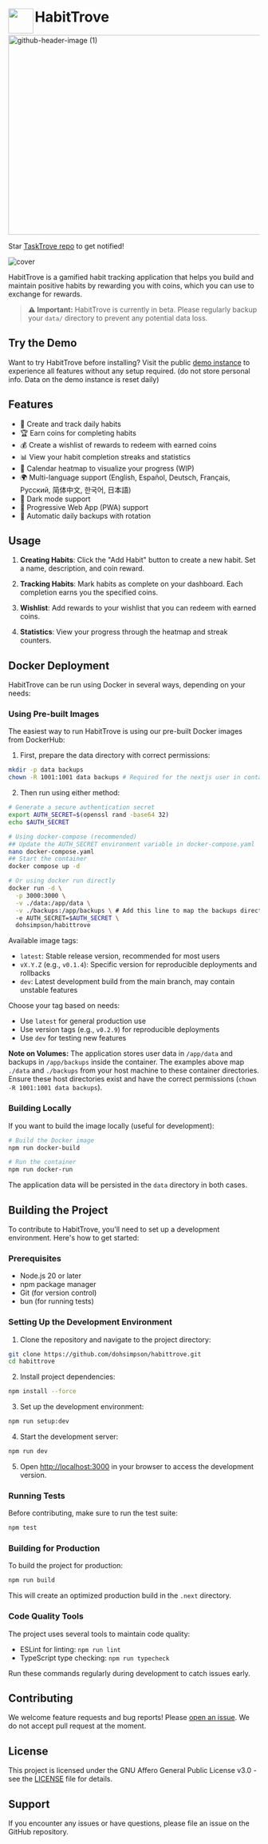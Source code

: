 # <img align="left" width="50" height="50" src="https://github.com/user-attachments/assets/99dcf223-3680-4b3a-8050-d9788f051682" /> HabitTrove

<img width="1698" height="400" alt="github-header-image (1)" src="https://github.com/user-attachments/assets/f64b629e-eadb-4bf1-915c-546c3855b831" />

Star [TaskTrove repo](https://github.com/dohsimpson/TaskTrove) to get notified!


![cover](https://github.com/user-attachments/assets/b63e98b4-64ae-49c7-ae7e-21ef76c04a5a)

HabitTrove is a gamified habit tracking application that helps you build and maintain positive habits by rewarding you with coins, which you can use to exchange for rewards.

> **⚠️ Important:** HabitTrove is currently in beta. Please regularly backup your `data/` directory to prevent any potential data loss.

## Try the Demo

Want to try HabitTrove before installing? Visit the public [demo instance](https://demo.habittrove.com) to experience all features without any setup required. (do not store personal info. Data on the demo instance is reset daily)

## Features

- 🎯 Create and track daily habits
- 🏆 Earn coins for completing habits
- 💰 Create a wishlist of rewards to redeem with earned coins
- 📊 View your habit completion streaks and statistics
- 📅 Calendar heatmap to visualize your progress (WIP)
- 🌍 Multi-language support (English, Español, Deutsch, Français, Русский, 简体中文, 한국어, 日本語)
- 🌙 Dark mode support
- 📲 Progressive Web App (PWA) support
- 💾 Automatic daily backups with rotation

## Usage

1. **Creating Habits**: Click the "Add Habit" button to create a new habit. Set a name, description, and coin reward.

2. **Tracking Habits**: Mark habits as complete on your dashboard. Each completion earns you the specified coins.

3. **Wishlist**: Add rewards to your wishlist that you can redeem with earned coins.

4. **Statistics**: View your progress through the heatmap and streak counters.

## Docker Deployment

HabitTrove can be run using Docker in several ways, depending on your needs:

### Using Pre-built Images

The easiest way to run HabitTrove is using our pre-built Docker images from DockerHub:

1. First, prepare the data directory with correct permissions:

```bash
mkdir -p data backups
chown -R 1001:1001 data backups # Required for the nextjs user in container
```

2. Then run using either method:

```bash
# Generate a secure authentication secret
export AUTH_SECRET=$(openssl rand -base64 32)
echo $AUTH_SECRET

# Using docker-compose (recommended)
## Update the AUTH_SECRET environment variable in docker-compose.yaml
nano docker-compose.yaml
## Start the container
docker compose up -d

# Or using docker run directly
docker run -d \
  -p 3000:3000 \
  -v ./data:/app/data \
  -v ./backups:/app/backups \ # Add this line to map the backups directory
  -e AUTH_SECRET=$AUTH_SECRET \
  dohsimpson/habittrove
```

Available image tags:

- `latest`: Stable release version, recommended for most users
- `vX.Y.Z` (e.g., `v0.1.4`): Specific version for reproducible deployments and rollbacks
- `dev`: Latest development build from the main branch, may contain unstable features

Choose your tag based on needs:

- Use `latest` for general production use
- Use version tags (e.g., `v0.2.9`) for reproducible deployments
- Use `dev` for testing new features

**Note on Volumes:** The application stores user data in `/app/data` and backups in `/app/backups` inside the container. The examples above map `./data` and `./backups` from your host machine to these container directories. Ensure these host directories exist and have the correct permissions (`chown -R 1001:1001 data backups`).

### Building Locally

If you want to build the image locally (useful for development):

```bash
# Build the Docker image
npm run docker-build

# Run the container
npm run docker-run
```

The application data will be persisted in the `data` directory in both cases.

## Building the Project

To contribute to HabitTrove, you'll need to set up a development environment. Here's how to get started:

### Prerequisites

- Node.js 20 or later
- npm package manager
- Git (for version control)
- bun (for running tests)

### Setting Up the Development Environment

1. Clone the repository and navigate to the project directory:

```bash
git clone https://github.com/dohsimpson/habittrove.git
cd habittrove
```

2. Install project dependencies:

```bash
npm install --force
```

3. Set up the development environment:

```bash
npm run setup:dev
```

4. Start the development server:

```bash
npm run dev
```

5. Open [http://localhost:3000](http://localhost:3000) in your browser to access the development version.

### Running Tests

Before contributing, make sure to run the test suite:

```bash
npm test
```

### Building for Production

To build the project for production:

```bash
npm run build
```

This will create an optimized production build in the `.next` directory.

### Code Quality Tools

The project uses several tools to maintain code quality:

- ESLint for linting: `npm run lint`
- TypeScript type checking: `npm run typecheck`

Run these commands regularly during development to catch issues early.

## Contributing

We welcome feature requests and bug reports! Please [open an issue](https://github.com/dohsimpson/habittrove/issues/new). We do not accept pull request at the moment.

## License

This project is licensed under the GNU Affero General Public License v3.0 - see the [LICENSE](LICENSE) file for details.

## Support

If you encounter any issues or have questions, please file an issue on the GitHub repository.
